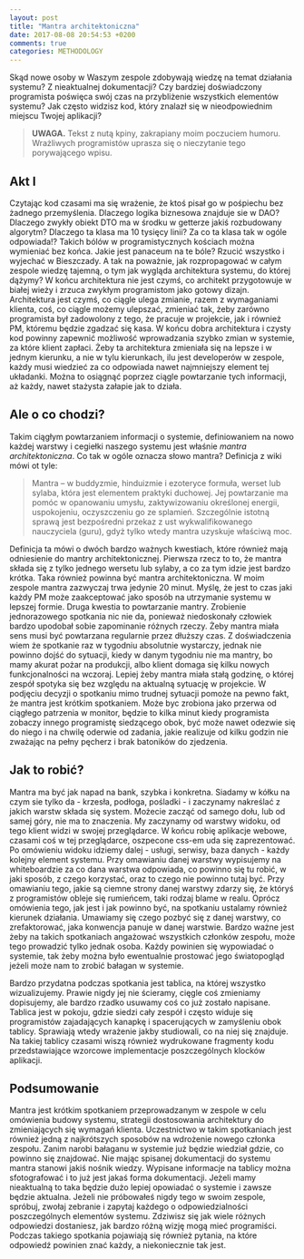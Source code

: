 ```yaml
---
layout: post
title: "Mantra architektoniczna"
date: 2017-08-08 20:54:53 +0200
comments: true
categories: METHODOLOGY
---
```

Skąd nowe osoby w Waszym zespole zdobywają wiedzę na temat działania systemu? Z nieaktualnej dokumentacji? Czy bardziej doświadczony programista
poświęca swój czas na przybliżenie wszystkich elementów systemu? Jak często widzisz kod, który znalazł się w nieodpowiednim miejscu Twojej aplikacji?
<!--more-->

> <b>UWAGA.</b> Tekst z nutą kpiny, zakrapiany moim poczuciem humoru. Wrażliwych programistów uprasza się o nieczytanie tego porywającego wpisu.

## Akt I
Czytając kod czasami ma się wrażenie, że ktoś pisał go w pośpiechu bez żadnego przemyślenia. Dlaczego logika biznesowa znajduje sie w DAO? Dlaczego zwykły
obiekt DTO ma w środku w getterze jakiś rozbudowany algorytm? Dlaczego ta klasa ma 10 tysięcy linii? Za co ta klasa tak w ogóle odpowiada!?
Takich bólów w programistycznych kościach można wymieniać bez końca. Jakie jest panaceum na te bóle? Rzucić wszystko i wyjechać w Bieszczady. A tak na poważnie,
jak rozpropagować w całym zespole wiedzę tajemną, o tym jak wygląda architektura systemu, do której dążymy? W końcu architektura nie jest czymś, co architekt
przygotowuje w białej wieży i zrzuca zwykłym programistom jako gotowy dizajn. Architektura jest czymś, co ciągle ulega zmianie, razem z wymaganiami klienta, coś, co ciągle
możemy ulepszać, zmieniać tak, żeby zarówno programista był zadowolony z tego, że pracuje w projekcie, jak i również PM, któremu będzie zgadzać się kasa. W końcu dobra
architektura i czysty kod powinny zapewnić możliwość wprowadzania szybko zmian w systemie, za które klient zapłaci. Żeby ta architektura zmieniała się na lepsze i w jednym kierunku,
a nie w tylu kierunkach, ilu jest developerów w zespole, każdy musi wiedzieć za co odpowiada nawet najmniejszy element tej układanki. Można to osiągnąć poprzez ciągle powtarzanie
tych informacji, aż każdy, nawet stażysta załapie jak to działa.

## Ale o co chodzi?
Takim ciągłym powtarzaniem informacji o systemie, definiowaniem na nowo każdej warstwy i cegiełki
naszego systemu jest właśnie _mantra architektoniczna_. Co tak w ogóle oznacza słowo mantra? Definicja z wiki mówi ot tyle:

> Mantra – w buddyzmie, hinduizmie i ezoteryce formuła, werset lub sylaba, która jest elementem praktyki duchowej.
Jej powtarzanie ma pomóc w opanowaniu umysłu, zaktywizowaniu określonej energii, uspokojeniu, oczyszczeniu go ze splamień.
Szczególnie istotną sprawą jest bezpośredni przekaz z ust wykwalifikowanego nauczyciela (guru), gdyż tylko wtedy mantra uzyskuje właściwą moc.

Definicja ta mówi o dwóch bardzo ważnych kwestiach, które również mają odniesienie do mantry architektonicznej. Pierwsza rzecz to to, że mantra składa się z tylko jednego
wersetu lub sylaby, a co za tym idzie jest bardzo krótka. Taka również powinna być mantra architektoniczna. W moim zespole mantra zazwyczaj trwa jedynie 20 minut. Myślę, że jest to czas
jaki każdy PM może zaakceptować jako sposób na utrzymanie systemu w lepszej formie. Druga kwestia to powtarzanie mantry. Zrobienie jednorazowego spotkania nic nie da, ponieważ
niedoskonały człowiek bardzo upodobał sobie zapominanie różnych rzeczy. Żeby mantra miała sens musi być powtarzana regularnie przez dłuższy czas. Z doświadczenia wiem że spotkanie
raz w tygodniu absolutnie wystarczy, jednak nie powinno dojść do sytuacji, kiedy w danym tygodniu nie ma mantry, bo mamy akurat pożar na produkcji, albo klient domaga się kilku nowych
funkcjonalności na wczoraj. Lepiej żeby mantra miała stałą godzinę, o której zespół spotyka się bez względu na aktualną sytuację w projekcie. W podjęciu decyzji o spotkaniu mimo
trudnej sytuacji pomoże na pewno fakt, że mantra jest krótkim spotkaniem. Może byc zrobiona jako przerwa od ciągłego patrzenia w monitor, będzie to kilka minut kiedy programista zobaczy
innego programistę siedzącego obok, być może nawet odezwie się do niego i na chwilę oderwie od zadania, jakie realizuje od kilku godzin nie zważając na pełny pęcherz i brak batoników
do zjedzenia.

## Jak to robić?
Mantra ma być jak napad na bank, szybka i konkretna. Siadamy w kółku na czym sie tylko da - krzesła, podłoga, pośladki - i zaczynamy nakreślać z jakich warstw składa się system. Możecie
zacząć od samego dołu, lub od samej góry, nie ma to znaczenia. My zaczynamy od warstwy widoku, od tego klient widzi w swojej przeglądarce. W końcu robię aplikacje webowe,
czasami coś w tej przeglądarce, oszpecone css-em uda się zaprezentować. Po omówieniu widoku idziemy dalej - usługi, serwisy, baza danych - każdy kolejny element systemu. Przy omawianiu danej warstwy
wypisujemy na whiteboardzie za co dana warstwa odpowiada, co powinno się tu robić, w jaki  sposób, z czego korzystać, oraz to czego nie powinno tutaj być. Przy omawianiu tego, jakie są
ciemne strony danej warstwy zdarzy się, że któryś z programistów obleje się rumieńcem, taki rodzaj blame w realu. Oprócz omówienia tego, jak jest i jak powinno być, na spotkaniu ustalamy
również kierunek działania. Umawiamy się czego pozbyć się z danej warstwy, co zrefaktorować, jaka konwencja panuje w danej warstwie. Bardzo ważne jest żeby na takich spotkaniach angażować wszystkich
członków zespołu, może tego prowadzić tylko jednak osoba. Każdy powinien się wypowiadać o systemie, tak żeby można było ewentualnie prostować jego światopogląd jeżeli może nam to zrobić
bałagan w systemie.

Bardzo przydatna podczas spotkania jest tablica, na której wszystko wizualizujemy. Prawie nigdy jej nie ścieramy, cięgle coś zmieniamy dopisujemy, ale bardzo rzadko usuwamy coś co już zostało napisane. Tablica
jest w pokoju, gdzie siedzi cały zespół i często widuje się programistów zajadających kanapkę i spacerujących w zamyśleniu obok tablicy. Sprawiają wtedy wrażenie jakby
studiowali, co na niej się znajduje. Na takiej tablicy czasami wiszą również wydrukowane fragmenty kodu przedstawiające wzorcowe implementacje poszczególnych klocków aplikacji.

## Podsumowanie
Mantra jest krótkim spotkaniem przeprowadzanym w zespole w celu omówienia budowy systemu, strategii dostosowania architektury do zmieniających się wymagań klienta. Uczestnictwo w takim spotkaniach
jest również jedną z najkrótszych sposobów na wdrożenie nowego członka zespołu. Zanim narobi bałaganu w systemie już będzie wiedział gdzie, co powinno się znajdować. Nie mając spisanej dokumentacji
do systemu mantra stanowi jakiś nośnik wiedzy. Wypisane informacje na tablicy można sfotografować i to już jest jakaś forma dokumentacji. Jeżeli mamy nieaktualną to taka będzie dużo lepiej
opowiadać o systemie i zawsze będzie aktualna. Jeżeli nie próbowałeś nigdy tego w swoim zespole, spróbuj, zwołaj zebranie i zapytaj każdego o odpowiedzialności poszczególnych elementów
systemu. Zdziwisz się jak wiele różnych odpowiedzi dostaniesz, jak bardzo różną wizję mogą mieć programiści. Podczas takiego spotkania pojawiają się również pytania, na które odpowiedź powinien
znać każdy, a niekoniecznie tak jest.

